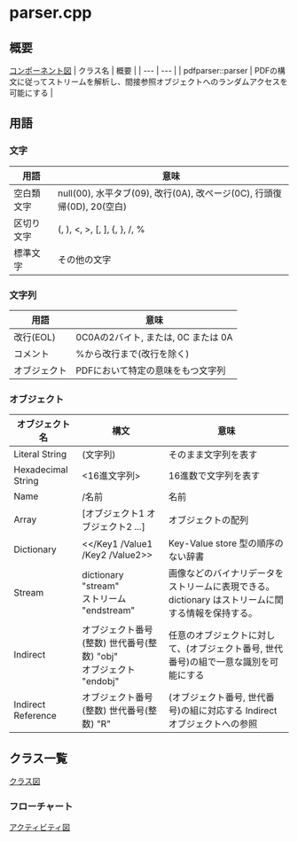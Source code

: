 # parser.cpp
## 概要
[コンポーネント図](parser.component.pu)
| クラス名 | 概要 |
| --- | --- |
| pdfparser::parser | PDFの構文に従ってストリームを解析し、間接参照オブジェクトへのランダムアクセスを可能にする |

## 用語
### 文字
| 用語 | 意味 |
| ---- | ---- |
| 空白類文字 | null(00), 水平タブ(09), 改行(0A), 改ページ(0C), 行頭復帰(0D), 20(空白) |
| 区切り文字 | (, ), <, >, [, ], {, }, /, % |
| 標準文字 | その他の文字 |

### 文字列
| 用語 | 意味 |
| ---- | ---- |
| 改行(EOL) | 0C0Aの2バイト, または, 0C または 0A |
| コメント | %から改行まで(改行を除く) |
| オブジェクト | PDFにおいて特定の意味をもつ文字列 |

### オブジェクト
| オブジェクト名 | 構文 | 意味 |
| -------------- | ---- | ---- |
| Literal String | (文字列) | そのまま文字列を表す |
| Hexadecimal String | <16進文字列> | 16進数で文字列を表す |
| Name | /名前 | 名前 |
| Array | [オブジェクト1 オブジェクト2 ...] | オブジェクトの配列 |
| Dictionary | \<\</Key1 /Value1 /Key2 /Value2\>\> | Key-Value store 型の順序のない辞書 |
| Stream | dictionary <br> "stream" <br> ストリーム <br> "endstream" | 画像などのバイナリデータをストリームに表現できる。dictionary はストリームに関する情報を保持する。 |
| Indirect | オブジェクト番号(整数) 世代番号(整数) "obj" <br> オブジェクト <br> "endobj" | 任意のオブジェクトに対して、(オブジェクト番号, 世代番号)の組で一意な識別を可能にする |
| Indirect Reference | オブジェクト番号(整数) 世代番号(整数) "R" | (オブジェクト番号, 世代番号)の組に対応する Indirect オブジェクトへの参照 |


## クラス一覧
[クラス図](parser.class.md)

### フローチャート
[アクティビティ図](parser.activity.pu)
